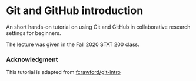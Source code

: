 # Git and GitHub introduction

An short hands-on tutorial on using Git and GitHub in collaborative research settings for beginners.

The lecture was given in the Fall 2020 STAT 200 class. 


### Acknowledgment
This tutorial is adapted from [fcrawford/git-intro](https://github.com/fcrawford/git-intro)
